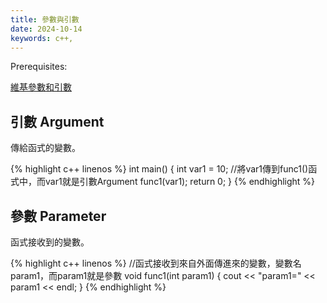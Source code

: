 ```yaml
---
title: 參數與引數
date: 2024-10-14
keywords: c++,  
---
```


Prerequisites:

[維基參數和引數][1]

## 引數 Argument

傳給函式的變數。

{% highlight c++ linenos %}
int main() {
  int var1 = 10;
  //將var1傳到func1()函式中，而var1就是引數Argument
  func1(var1);
  return 0;
}
{% endhighlight %}

## 參數 Parameter

函式接收到的變數。

{% highlight c++ linenos %}
//函式接收到來自外面傳進來的變數，變數名param1，而param1就是參數
void func1(int param1) {
  cout << "param1=" << param1 << endl;
}
{% endhighlight %}


[1]: https://zh.wikipedia.org/wiki/%E5%8F%83%E6%95%B8_(%E7%A8%8B%E5%BC%8F%E8%A8%AD%E8%A8%88)